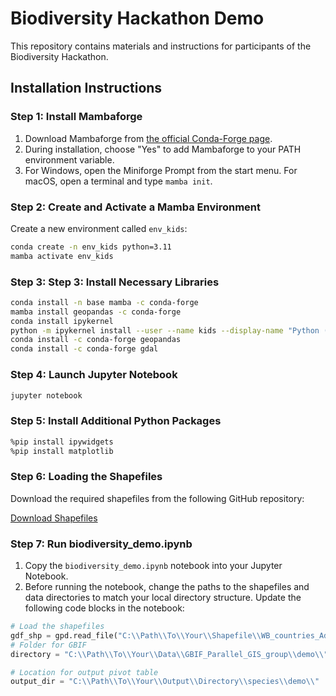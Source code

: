 # Biodiversity Hackathon Demo

This repository contains materials and instructions for participants of the Biodiversity Hackathon.

## Installation Instructions

### Step 1: Install Mambaforge

1. Download Mambaforge from [the official Conda-Forge page](https://github.com/conda-forge/miniforge#mambaforge).
2. During installation, choose "Yes" to add Mambaforge to your PATH environment variable.
3. For Windows, open the Miniforge Prompt from the start menu. For macOS, open a terminal and type `mamba init`.

### Step 2: Create and Activate a Mamba Environment

Create a new environment called `env_kids`:

```bash
conda create -n env_kids python=3.11
mamba activate env_kids
```
### Step 3: Step 3: Install Necessary Libraries
```bash
conda install -n base mamba -c conda-forge
mamba install geopandas -c conda-forge
conda install ipykernel
python -m ipykernel install --user --name kids --display-name "Python (env_kids)"
conda install -c conda-forge geopandas
conda install -c conda-forge gdal
```
### Step 4: Launch Jupyter Notebook
```bash
jupyter notebook
```
###  Step 5: Install Additional Python Packages
```bash
%pip install ipywidgets
%pip install matplotlib
```
### Step 6: Loading the Shapefiles

Download the required shapefiles from the following GitHub repository:

[Download Shapefiles](https://github.com/lingling-liu/Hackathon_demo/tree/main/data)

### Step 7: Run biodiversity_demo.ipynb

1. Copy the `biodiversity_demo.ipynb` notebook into your Jupyter Notebook.
2. Before running the notebook, change the paths to the shapefiles and data directories to match your local directory structure. Update the following code blocks in the notebook:

```python
# Load the shapefiles
gdf_shp = gpd.read_file("C:\\Path\\To\\Your\\Shapefile\\WB_countries_Admin0_10m.shp")
# Folder for GBIF
directory = "C:\\Path\\To\\Your\\Data\\GBIF_Parallel_GIS_group\\demo\\"

# Location for output pivot table
output_dir = "C:\\Path\\To\\Your\\Output\\Directory\\species\\demo\\"






